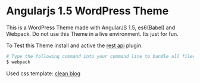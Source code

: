 # Angularjs 1.5 WordPress Theme

This is a WordPress Theme made with AngularJS 1.5, es6(Babel) and Webpack. Do not use this Theme in a live environment. Its just for fun.

To Test this Theme install and active the [rest api](https://wordpress.org/plugins/rest-api/) plugin.

```sh
# Type the following command into your command line to bundle all files:
$ webpack
```

Used css template: [clean blog](https://startbootstrap.com/template-overviews/clean-blog/)
